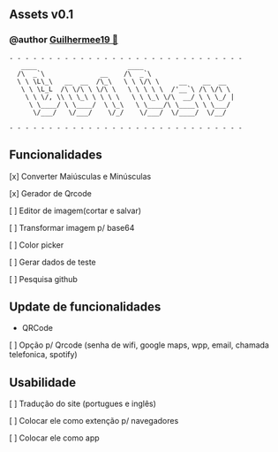 ## Assets v0.1
### @author [Guilhermee19 🔗](http://iamgui.dev)



```
- - - - - - - - - - - - - - - - - - - - - - - - - - - - - - 
   ____                       ____                       
  /\  _`\              __    /\  _`\                     
  \ \ \L\_\   __  __  /\_\   \ \ \/\ \     __    __  __  
   \ \ \L_L  /\ \/\ \ \/\ \   \ \ \ \ \  /'__`\ /\ \/\ \ 
    \ \ \/, \\ \ \_\ \ \ \ \   \ \ \_\ \/\  __/ \ \ \_/ |
     \ \____/ \ \____/  \ \_\   \ \____/\ \____\ \ \___/ 
      \/___/   \/___/    \/_/    \/___/  \/____/  \/__/  

- - - - - - - - - - - - - - - - - - - - - - - - - - - - - -
```

## Funcionalidades
[x] Converter Maiúsculas e Minúsculas

[x] Gerador de Qrcode

[ ] Editor de imagem(cortar e salvar)

[ ] Transformar imagem p/ base64

[ ] Color picker

[ ] Gerar dados de teste

[ ] Pesquisa github


## Update de funcionalidades
- QRCode

[ ] Opção p/ Qrcode (senha de wifi, google maps, wpp, email, chamada telefonica, spotify)


## Usabilidade
[ ] Tradução do site (portugues e inglês)

[ ] Colocar ele como extenção p/ navegadores

[ ] Colocar ele como app
